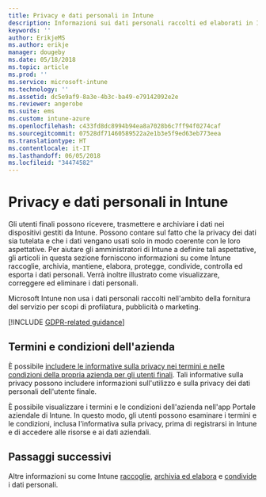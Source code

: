 ```yaml
---
title: Privacy e dati personali in Intune
description: Informazioni sui dati personali raccolti ed elaborati in Intune.
keywords: ''
author: ErikjeMS
ms.author: erikje
manager: dougeby
ms.date: 05/18/2018
ms.topic: article
ms.prod: ''
ms.service: microsoft-intune
ms.technology: ''
ms.assetid: dc5e9af9-8a3e-4b3c-ba49-e79142092e2e
ms.reviewer: angerobe
ms.suite: ems
ms.custom: intune-azure
ms.openlocfilehash: c433fd8dc8994b94ea8a7028b6c7ff94f0274caf
ms.sourcegitcommit: 07528df71460589522a2e1b3e5f9ed63eb773eea
ms.translationtype: HT
ms.contentlocale: it-IT
ms.lasthandoff: 06/05/2018
ms.locfileid: "34474582"
---
```

# <a name="privacy-and-personal-data-in-intune"></a>Privacy e dati personali in Intune

Gli utenti finali possono ricevere, trasmettere e archiviare i dati nei dispositivi gestiti da Intune. Possono contare sul fatto che la privacy dei dati sia tutelata e che i dati vengano usati solo in modo coerente con le loro aspettative. Per aiutare gli amministratori di Intune a definire tali aspettative, gli articoli in questa sezione forniscono informazioni su come Intune raccoglie, archivia, mantiene, elabora, protegge, condivide, controlla ed esporta i dati personali. Verrà inoltre illustrato come visualizzare, correggere ed eliminare i dati personali.

Microsoft Intune non usa i dati personali raccolti nell'ambito della fornitura del servizio per scopi di profilatura, pubblicità o marketing.

[!INCLUDE [GDPR-related guidance](./includes/gdpr-dsr-and-stp-note.md)]

## <a name="your-company-terms-and-conditions"></a>Termini e condizioni dell'azienda

È possibile [includere le informative sulla privacy nei termini e nelle condizioni della propria azienda per gli utenti finali](company-portal-app.md). Tali informative sulla privacy possono includere informazioni sull'utilizzo e sulla privacy dei dati personali dell'utente finale.

È possibile visualizzare i termini e le condizioni dell'azienda nell'app Portale aziendale di Intune. In questo modo, gli utenti possono esaminare i termini e le condizioni, inclusa l'informativa sulla privacy, prima di registrarsi in Intune e di accedere alle risorse e ai dati aziendali.

## <a name="next-steps"></a>Passaggi successivi

Altre informazioni su come Intune [raccoglie](privacy-data-collect.md), [archivia ed elabora](privacy-data-store-process.md) e [condivide](privacy-data-secure-share.md) i dati personali. 